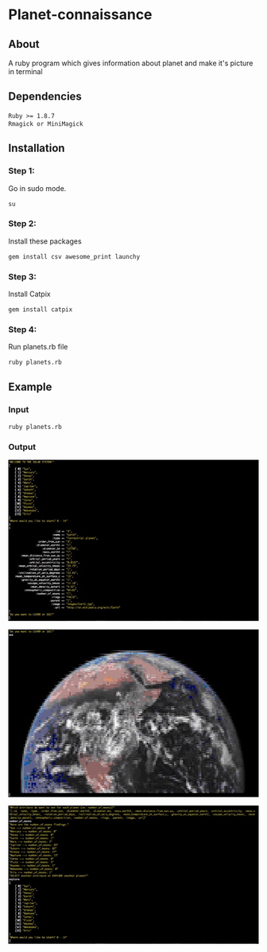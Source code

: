 # Planet-connaissance

## About
A ruby program which gives information about planet and make it's picture in terminal

## Dependencies
```
Ruby >= 1.8.7
Rmagick or MiniMagick
```

## Installation
### Step 1: 
Go in sudo mode.
```
su 
```
### Step 2:
Install these packages
```
gem install csv awesome_print launchy
```
### Step 3:
Install Catpix
```
gem install catpix
```
### Step 4:
Run planets.rb file
```
ruby planets.rb
```

## Example

### Input
```
ruby planets.rb
```

### Output

![image](https://github.com/sachans/Planet-connaissance/blob/master/example_images/1.png)

![image](https://github.com/sachans/Planet-connaissance/blob/master/example_images/2.png)

![image](https://github.com/sachans/Planet-connaissance/blob/master/example_images/3.png)

